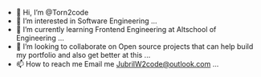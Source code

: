 - 👋 Hi, I’m @Torn2code
- 👀 I’m interested in Software Engineering  ...
- 🌱 I’m currently learning Frontend Engineering at Altschool of Engineering ...
- 💞️ I’m looking to collaborate on Open source projects that can help build my portfolio and also get better at this  ...
- 📫 How to reach me Email me JubrilW2code@outlook.com ...

<!---
Torn2code/Torn2code is a ✨ special ✨ repository because its `README.md` (this file) appears on your GitHub profile.
You can click the Preview link to take a look at your changes.
--->
